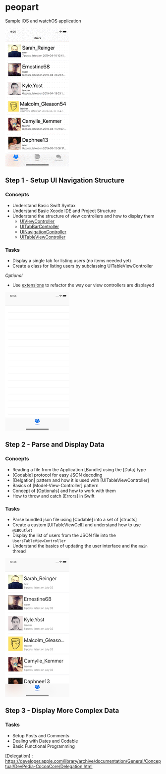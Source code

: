 # peopart
Sample iOS and watchOS application

![Resulting Application Demonstration](/assets/demo.gif?raw=true "Resulting Application")

## Step 1 - Setup UI Navigation Structure

### Concepts

* Understand Basic Swift Syntax
* Understand Basic Xcode IDE and Project Structure 
* Understand the structure of view controllers and how to display them
  * [UIViewController](https://developer.apple.com/documentation/uikit/uiviewcontroller)
  * [UITabBarController](https://developer.apple.com/documentation/uikit/uitabbarcontroller)
  * [UINavigationController](https://developer.apple.com/documentation/uikit/uinavigationcontroller)
  * [UITableViewController](https://developer.apple.com/documentation/uikit/uitableviewcontroller)

### Tasks

* Display a single tab for listing users (no items needed yet)
* Create a class for listing users by subclassing UITableViewController

*Optional*

* Use [extensions](https://docs.swift.org/swift-book/LanguageGuide/Extensions.html) to refactor the way our view controllers are displayed

![What the end of step 1 should look like](/assets/step-1.jpg?raw=true "Step 1 Result")

## Step 2 - Parse and Display Data

### Concepts

* Reading a file from the Application [Bundle] using the [Data] type
* [Codable] protocol for easy JSON decoding
* [Delgation] pattern and how it is used with [UITableViewController]
* Basics of [Model-View-Controller] pattern
* Concept of [Optionals] and how to work with them
* How to throw and catch [Errors] in Swift

### Tasks

* Parse bundled json file using [Codable] into a set of [structs]
* Create a custom [UITableViewCell] and understand how to use `@IBOutlet`
* Display the list of users from the JSON file into the `UsersTableViewController`
* Understand the basics of updating the user interface and the `main` thread

![What the end of step 2 should look like](/assets/step-2.jpg?raw=true "Step 2 Result")

## Step 3 - Display More Complex Data

### Tasks

* Setup Posts and Comments
* Dealing with Dates and Codable
* Basic Functional Programming

[Delegation] : https://developer.apple.com/library/archive/documentation/General/Conceptual/DevPedia-CocoaCore/Delegation.html

